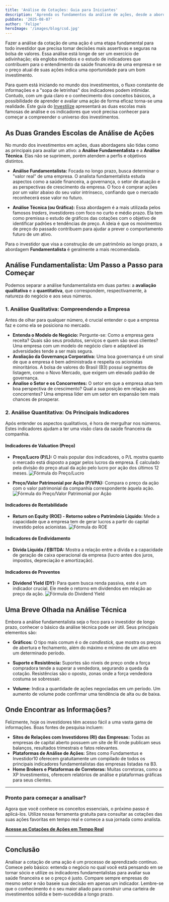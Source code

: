 ```yaml
---
title: 'Análise de Cotações: Guia para Iniciantes'
description: 'Aprenda os fundamentos da análise de ações, desde a abordagem fundamentalista até a técnica, e descubra os principais indicadores para tomar decisões de investimento mais seguras e assertivas.'
pubDate: '2025-08-07'
author: 'Felipe'
heroImage: '/images/blog/csd.jpg'
---
```


Fazer a análise da cotação de uma ação é uma etapa fundamental para todo investidor que precisa tomar decisões mais assertivas e seguras na bolsa de valores. Essa análise está longe de ser um exercício de adivinhação; ela engloba métodos e o estudo de indicadores que contribuem para o entendimento da saúde financeira de uma empresa e se o preço atual de suas ações indica uma oportunidade para um bom investimento.

Para quem está iniciando no mundo dos investimentos, o fluxo constante de informações e a "sopa de letrinhas" dos indicadores podem intimidar. Contudo, com um guia claro e o conhecimento dos conceitos básicos, a possibilidade de aprender e avaliar uma ação de forma eficaz torna-se uma realidade. Este guia do [Investilize](https://investilize.com.br/) apresentará as duas escolas mais famosas de análise e os indicadores que você precisa conhecer para começar a compreender o universo dos investimentos.

## As Duas Grandes Escolas de Análise de Ações

No mundo dos investimentos em ações, duas abordagens são tidas como as principais para avaliar um ativo: a **Análise Fundamentalista** e a **Análise Técnica**. Elas não se suprimem, porém atendem a perfis e objetivos distintos.

* **Análise Fundamentalista:** Focada no longo prazo, busca determinar o "valor real" de uma empresa. O analista fundamentalista estuda aspectos como a saúde financeira, a governança, o setor de atuação e as perspectivas de crescimento da empresa. O foco é comprar ações por um valor abaixo do seu valor intrínseco, confiando que o mercado reconhecerá esse valor no futuro.

* **Análise Técnica (ou Gráfica):** Essa abordagem é a mais utilizada pelos famosos *traders*, investidores com foco no curto e médio prazo. Ela tem como premissa o estudo de gráficos das cotações com o objetivo de identificar padrões e tendências de preço. A ideia é que os movimentos de preço do passado contribuem para ajudar a prever o comportamento futuro de um ativo.

Para o investidor que visa a construção de um patrimônio ao longo prazo, a abordagem **Fundamentalista** é geralmente a mais recomendada.

## Análise Fundamentalista: Um Passo a Passo para Começar

Podemos separar a análise fundamentalista em duas partes: a **avaliação qualitativa** e a **quantitativa**, que correspondem, respectivamente, à natureza do negócio e aos seus números.

### 1. Análise Qualitativa: Compreendendo a Empresa

Antes de olhar para qualquer número, é crucial entender o que a empresa faz e como ela se posiciona no mercado.

* **Entenda o Modelo de Negócio:** Pergunte-se: Como a empresa gera receita? Quais são seus produtos, serviços e quem são seus clientes? Uma empresa com um modelo de negócio claro e adaptável às adversidades tende a ser mais segura.
* **Avaliação da Governança Corporativa:** Uma boa governança é um sinal de que a empresa é bem administrada e respeita os acionistas minoritários. A bolsa de valores do Brasil (B3) possui segmentos de listagem, como o Novo Mercado, que exigem um elevado padrão de governança.
* **Analise o Setor e os Concorrentes:** O setor em que a empresa atua tem boa perspectiva de crescimento? Qual a sua posição em relação aos concorrentes? Uma empresa líder em um setor em expansão tem mais chances de prosperar.

### 2. Análise Quantitativa: Os Principais Indicadores

Após entender os aspectos qualitativos, é hora de mergulhar nos números. Estes indicadores ajudam a ter uma visão clara da saúde financeira da companhia.

#### Indicadores de Valuation (Preço)

* **Preço/Lucro (P/L):** O mais popular dos indicadores, o P/L mostra quanto o mercado está disposto a pagar pelos lucros da empresa. É calculado pela divisão do preço atual da ação pelo lucro por ação dos últimos 12 meses.
    ![Fórmula do Preço/Lucro](/images/blog/precolucro.webp)

* **Preço/Valor Patrimonial por Ação (P/VPA):** Compara o preço da ação com o valor patrimonial da companhia correspondente àquela ação.
    ![Fórmula do Preço/Valor Patrimonial por Ação](/images/blog/patrimonial.webp)

#### Indicadores de Rentabilidade

* **Return on Equity (ROE) - Retorno sobre o Patrimônio Líquido:** Mede a capacidade que a empresa tem de gerar lucros a partir do capital investido pelos acionistas.
    ![Fórmula do ROE](/images/blog/roi.webp)

#### Indicadores de Endividamento

* **Dívida Líquida / EBITDA:** Mostra a relação entre a dívida e a capacidade de geração de caixa operacional da empresa (lucro antes dos juros, impostos, depreciação e amortização).

#### Indicadores de Proventos

* **Dividend Yield (DY):** Para quem busca renda passiva, este é um indicador crucial. Ele mede o retorno em dividendos em relação ao preço da ação.
    ![Fórmula do Dividend Yield](/images/blog/dy.webp)

## Uma Breve Olhada na Análise Técnica

Embora a análise fundamentalista seja o foco para o investidor de longo prazo, conhecer o básico da análise técnica pode ser útil. Seus principais elementos são:

* **Gráficos:** O tipo mais comum é o de *candlestick*, que mostra os preços de abertura e fechamento, além do máximo e mínimo de um ativo em um determinado período.

* **Suporte e Resistência:** Suportes são níveis de preço onde a força compradora tende a superar a vendedora, segurando a queda da cotação. Resistências são o oposto, zonas onde a força vendedora costuma se sobressair.
* **Volume:** Indica a quantidade de ações negociadas em um período. Um aumento de volume pode confirmar uma tendência de alta ou de baixa.

## Onde Encontrar as Informações?

Felizmente, hoje os investidores têm acesso fácil a uma vasta gama de informações. Boas fontes de pesquisa incluem:

* **Sites de Relações com Investidores (RI) das Empresas:** Todas as empresas de capital aberto possuem um site de RI onde publicam seus balanços, resultados trimestrais e fatos relevantes.
* **Plataformas de Análise de Ações:** Sites como Fundamentus e Investidor10 oferecem gratuitamente um compilado de todos os principais indicadores fundamentalistas das empresas listadas na B3.
* **Home Brokers e Plataformas de Corretoras:** Muitas corretoras, como a XP Investimentos, oferecem relatórios de análise e plataformas gráficas para seus clientes.

---

### **Pronto para começar a analisar?**

Agora que você conhece os conceitos essenciais, o próximo passo é aplicá-los. Utilize nossa ferramenta gratuita para consultar as cotações das suas ações favoritas em tempo real e comece a sua jornada como analista.

**[Acesse as Cotações de Ações em Tempo Real](https://investilize.com.br/ferramentas/cotacao-acoes/)**

---

## Conclusão

Analisar a cotação de uma ação é um processo de aprendizado contínuo. Comece pelo básico: entenda o negócio no qual você está pensando em se tornar sócio e utilize os indicadores fundamentalistas para avaliar sua saúde financeira e se o preço é justo. Compare sempre empresas do mesmo setor e não baseie sua decisão em apenas um indicador. Lembre-se que o conhecimento é o seu maior aliado para construir uma carteira de investimentos sólida e bem-sucedida a longo prazo.